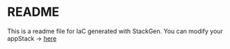 # README
This is a readme file for IaC generated with StackGen.
You can modify your appStack -> [here](http://main.dev.stackgen.com/appstacks/793fbcb4-a315-4270-81f2-cd3325a3a16d)
